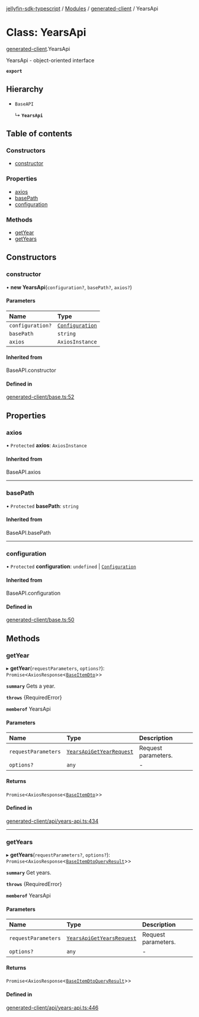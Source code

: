 [jellyfin-sdk-typescript](../README.md) / [Modules](../modules.md) / [generated-client](../modules/generated_client.md) / YearsApi

# Class: YearsApi

[generated-client](../modules/generated_client.md).YearsApi

YearsApi - object-oriented interface

**`export`**

## Hierarchy

- `BaseAPI`

  ↳ **`YearsApi`**

## Table of contents

### Constructors

- [constructor](generated_client.YearsApi.md#constructor)

### Properties

- [axios](generated_client.YearsApi.md#axios)
- [basePath](generated_client.YearsApi.md#basepath)
- [configuration](generated_client.YearsApi.md#configuration)

### Methods

- [getYear](generated_client.YearsApi.md#getyear)
- [getYears](generated_client.YearsApi.md#getyears)

## Constructors

### constructor

• **new YearsApi**(`configuration?`, `basePath?`, `axios?`)

#### Parameters

| Name | Type |
| :------ | :------ |
| `configuration?` | [`Configuration`](generated_client.Configuration.md) |
| `basePath` | `string` |
| `axios` | `AxiosInstance` |

#### Inherited from

BaseAPI.constructor

#### Defined in

[generated-client/base.ts:52](https://github.com/thornbill/jellyfin-sdk-typescript/blob/46678c1/src/generated-client/base.ts#L52)

## Properties

### axios

• `Protected` **axios**: `AxiosInstance`

#### Inherited from

BaseAPI.axios

___

### basePath

• `Protected` **basePath**: `string`

#### Inherited from

BaseAPI.basePath

___

### configuration

• `Protected` **configuration**: `undefined` \| [`Configuration`](generated_client.Configuration.md)

#### Inherited from

BaseAPI.configuration

#### Defined in

[generated-client/base.ts:50](https://github.com/thornbill/jellyfin-sdk-typescript/blob/46678c1/src/generated-client/base.ts#L50)

## Methods

### getYear

▸ **getYear**(`requestParameters`, `options?`): `Promise`<`AxiosResponse`<[`BaseItemDto`](../interfaces/generated_client.BaseItemDto.md)\>\>

**`summary`** Gets a year.

**`throws`** {RequiredError}

**`memberof`** YearsApi

#### Parameters

| Name | Type | Description |
| :------ | :------ | :------ |
| `requestParameters` | [`YearsApiGetYearRequest`](../interfaces/generated_client.YearsApiGetYearRequest.md) | Request parameters. |
| `options?` | `any` | - |

#### Returns

`Promise`<`AxiosResponse`<[`BaseItemDto`](../interfaces/generated_client.BaseItemDto.md)\>\>

#### Defined in

[generated-client/api/years-api.ts:434](https://github.com/thornbill/jellyfin-sdk-typescript/blob/46678c1/src/generated-client/api/years-api.ts#L434)

___

### getYears

▸ **getYears**(`requestParameters?`, `options?`): `Promise`<`AxiosResponse`<[`BaseItemDtoQueryResult`](../interfaces/generated_client.BaseItemDtoQueryResult.md)\>\>

**`summary`** Get years.

**`throws`** {RequiredError}

**`memberof`** YearsApi

#### Parameters

| Name | Type | Description |
| :------ | :------ | :------ |
| `requestParameters` | [`YearsApiGetYearsRequest`](../interfaces/generated_client.YearsApiGetYearsRequest.md) | Request parameters. |
| `options?` | `any` | - |

#### Returns

`Promise`<`AxiosResponse`<[`BaseItemDtoQueryResult`](../interfaces/generated_client.BaseItemDtoQueryResult.md)\>\>

#### Defined in

[generated-client/api/years-api.ts:446](https://github.com/thornbill/jellyfin-sdk-typescript/blob/46678c1/src/generated-client/api/years-api.ts#L446)
